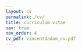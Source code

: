 ```yaml
---
layout: cv
permalink: /cv/
title: curriculum vitae
nav: true
nav_order: 4
cv_pdf: vincentdadam_cv.pdf
---
```

